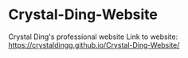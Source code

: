 # Crystal-Ding-Website
Crystal Ding's professional website
Link to website: https://crystaldingg.github.io/Crystal-Ding-Website/

